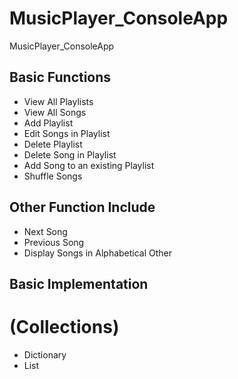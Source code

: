# MusicPlayer_ConsoleApp
 MusicPlayer_ConsoleApp 

## Basic Functions
* View All Playlists
* View All Songs
* Add Playlist
* Edit Songs in Playlist
* Delete Playlist
* Delete Song in Playlist
* Add Song to an existing Playlist
* Shuffle Songs

## Other Function Include
* Next Song
* Previous Song
* Display Songs in Alphabetical Other

## Basic Implementation
  # (Collections)
  * Dictionary
  * List


